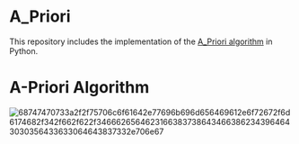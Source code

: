 # A_Priori

This repository includes the implementation of the [A_Priori algorithm](https://en.wikipedia.org/wiki/Apriori_algorithm) in Python.


# A-Priori Algorithm

![68747470733a2f2f75706c6f61642e77696b696d656469612e6f72672f6d6174682f342f662f622f34666265646231663837386434663862343964643030356433633064643837332e706e67](https://cloud.githubusercontent.com/assets/9116253/17077517/8d6f0f08-50db-11e6-807b-429a24b65dd8.png)
